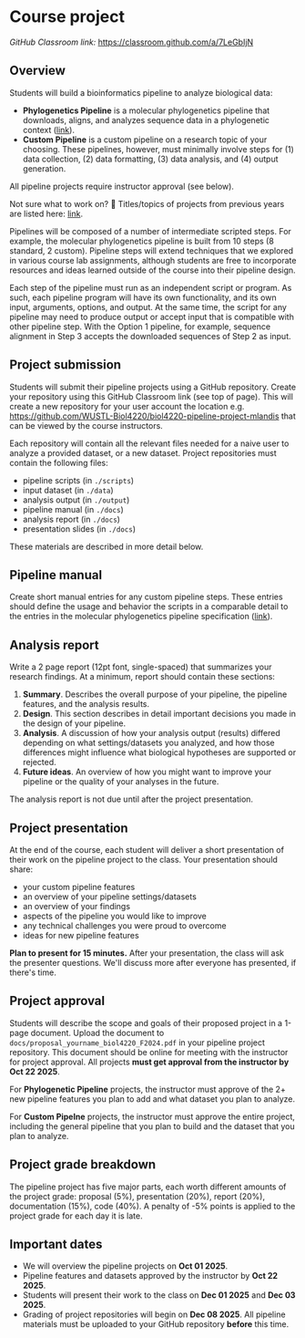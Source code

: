 # Course project

*GitHub Classroom link:* https://classroom.github.com/a/7LeGbIjN

## Overview

Students will build a bioinformatics pipeline to analyze biological data:

- **Phylogenetics Pipeline** is a molecular phylogenetics pipeline that downloads, aligns, and analyzes sequence data in a phylogenetic context ([link](assets/course_project/mol_phylo_project.md)).
- **Custom Pipeline** is a custom pipeline on a research topic of your choosing. These pipelines, however, must minimally involve steps for (1) data collection, (2) data formatting, (3) data analysis, and (4) output generation.

All pipeline projects require instructor approval (see below).

Not sure what to work on? 🤔 Titles/topics of projects from previous years are listed here: [link](assets/assets/course_project/example_projects.md).

Pipelines will be composed of a number of intermediate scripted steps. For example, the molecular phylogenetics pipeline is built from 10 steps (8 standard, 2 custom). Pipeline steps will extend techniques that we explored in various course lab assignments, although students are free to incorporate resources and ideas learned outside of the course into their pipeline design.

Each step of the pipeline must run as an independent script or program. As such, each pipeline program will have its own functionality, and its own input, arguments, options, and output. At the same time, the script for any pipeline may need to produce output or accept input that is compatible with other pipeline step. With the Option 1 pipeline, for example, sequence alignment in Step 3 accepts the downloaded sequences of Step 2 as input.

## Project submission
Students will submit their pipeline projects using a GitHub repository. Create your repository using this GitHub Classroom link (see top of page). This will create a new repository for your user account the location e.g. https://github.com/WUSTL-Biol4220/biol4220-pipeline-project-mlandis that can be viewed by the course instructors.
 
Each repository will contain all the relevant files needed for a naive user to analyze a provided dataset, or a new dataset. Project repositories must contain the following files:
  - pipeline scripts (in `./scripts`)
  - input dataset (in `./data`)
  - analysis output (in `./output`)
  - pipeline manual (in `./docs`)
  - analysis report (in `./docs`)
  - presentation slides (in `./docs`)
  
These materials are described in more detail below.

## Pipeline manual

Create short manual entries for any custom pipeline steps. These entries should define the usage and behavior the scripts in a comparable detail to the entries in the molecular phylogenetics pipeline specification ([link](assets/course_project/mol_phylo_project.md)).

## Analysis report

Write a 2 page report (12pt font, single-spaced) that summarizes your research findings. At a minimum, report should contain these sections:

1. **Summary**. Describes the overall purpose of your pipeline, the pipeline features, and the analysis results.
2. **Design**. This section describes in detail important decisions you made in the design of your pipeline.
3. **Analysis**. A discussion of how your analysis output (results) differed depending on what settings/datasets you analyzed, and how those differences might influence what biological hypotheses are supported or rejected.
4. **Future ideas**. An overview of how you might want to improve your pipeline or the quality of your analyses in the future.

The analysis report is not due until after the project presentation.

## Project presentation

At the end of the course, each student will deliver a short presentation of their work on the pipeline project to the class. Your presentation should share:
  - your custom pipeline features
  - an overview of your pipeline settings/datasets
  - an overview of your findings
  - aspects of the pipeline you would like to improve
  - any technical challenges you were proud to overcome
  - ideas for new pipeline features
  
**Plan to present for 15 minutes.** After your presentation, the class will ask the presenter questions. We'll discuss more after everyone has presented, if there's time.

## Project approval

Students will describe the scope and goals of their proposed project in a 1-page document. Upload the document to `docs/proposal_yourname_biol4220_F2024.pdf` in your pipeline project repository. This document should be online for meeting with the instructor for project approval. All projects **must get approval from the instructor by Oct 22 2025**. 

For **Phylogenetic Pipeline** projects, the instructor must approve of the 2+ new pipeline features you plan to add and what dataset you plan to analyze.

For **Custom Pipelne** projects, the instructor must approve the entire project, including the general pipeline that you plan to build and the dataset that you plan to analyze.

## Project grade breakdown

The pipeline project has five major parts, each worth different amounts of the project grade: proposal (5%), presentation (20%), report (20%), documentation (15%), code (40%). A penalty of -5% points is applied to the project grade for each day it is late.

## Important dates

- We will overview the pipeline projects on **Oct 01 2025**.
- Pipeline features and datasets approved by the instructor by **Oct 22 2025**.
- Students will present their work to the class on **Dec 01 2025** and **Dec 03 2025**.
- Grading of project repositories will begin on **Dec 08 2025**. All pipeline materials must be uploaded to your GitHub repository **before** this time.
